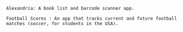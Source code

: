 

    Alexandria: A book list and barcode scanner app.

    Football Scores : An app that tracks current and future football matches (soccer, for students in the USA).

